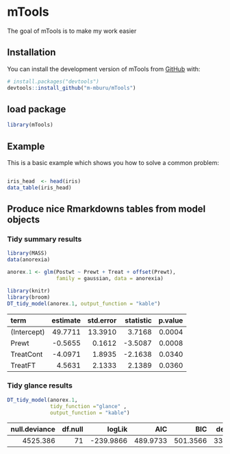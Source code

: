
<!-- README.md is generated from README.Rmd. Please edit that file -->

# mTools

<!-- badges: start -->
<!-- badges: end -->

The goal of mTools is to make my work easier

## Installation

You can install the development version of mTools from
[GitHub](https://github.com/) with:

``` r
# install.packages("devtools")
devtools::install_github("m-mburu/mTools")
```

## load package

``` r
library(mTools)
```

## Example

This is a basic example which shows you how to solve a common problem:

``` r

iris_head  <- head(iris)
data_table(iris_head)
```

## Produce nice Rmarkdowns tables from model objects

### Tidy summary results

``` r
library(MASS)
data(anorexia)

anorex.1 <- glm(Postwt ~ Prewt + Treat + offset(Prewt),
                family = gaussian, data = anorexia)

library(knitr)
library(broom)
DT_tidy_model(anorex.1, output_function = "kable")
```

| term        | estimate | std.error | statistic | p.value |
|:------------|---------:|----------:|----------:|--------:|
| (Intercept) |  49.7711 |   13.3910 |    3.7168 |  0.0004 |
| Prewt       |  -0.5655 |    0.1612 |   -3.5087 |  0.0008 |
| TreatCont   |  -4.0971 |    1.8935 |   -2.1638 |  0.0340 |
| TreatFT     |   4.5631 |    2.1333 |    2.1389 |  0.0360 |

### Tidy glance results

``` r
DT_tidy_model(anorex.1,
              tidy_function ="glance" ,
              output_function = "kable")
```

| null.deviance | df.null |    logLik |      AIC |      BIC | deviance | df.residual | nobs |
|--------------:|--------:|----------:|---------:|---------:|---------:|------------:|-----:|
|      4525.386 |      71 | -239.9866 | 489.9733 | 501.3566 | 3311.263 |          68 |   72 |
